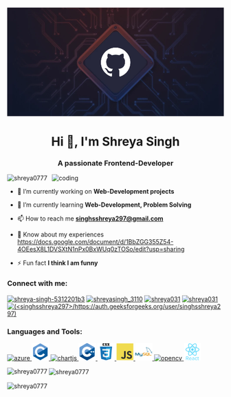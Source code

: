 
![logo](https://github.com/Shreya0777/Shreya0777/blob/main/yceo3xk3of14d3hbdkdp.webp)
<h1 align="center">Hi 👋, I'm Shreya Singh</h1>
<h3 align="center">A passionate Frontend-Developer</h3>
<img align="right" alt="coding" width="400" src="https://cdn.dribbble.com/users/1019864/screenshots/3079099/codeloop.gif">

<p align="left"> <img src="https://komarev.com/ghpvc/?username=shreya0777&label=Profile%20views&color=0e75b6&style=flat" alt="shreya0777" /> </p>

- 🔭 I’m currently working on **Web-Development projects**

- 🌱 I’m currently learning **Web-Development, Problem Solving**

- 📫 How to reach me **singhsshreya297@gmail.com**

- 📄 Know about my experiences https://docs.google.com/document/d/1BbZGG355Z54-4OEesX8L1DVSXtN1nPx0BxWUq0zTOSo/edit?usp=sharing

- ⚡ Fun fact **I think I am funny**

<h3 align="left">Connect with me:</h3>
<p align="left">
<a href="https://linkedin.com/in/shreya-singh-5312201b3" target="blank"><img align="center" src="https://raw.githubusercontent.com/rahuldkjain/github-profile-readme-generator/master/src/images/icons/Social/linked-in-alt.svg" alt="shreya-singh-5312201b3" height="30" width="40" /></a>
<a href="https://instagram.com/shreyasingh_3110" target="blank"><img align="center" src="https://raw.githubusercontent.com/rahuldkjain/github-profile-readme-generator/master/src/images/icons/Social/instagram.svg" alt="shreyasingh_3110" height="30" width="40" /></a>
<a href="https://www.codechef.com/users/shreya031" target="blank"><img align="center" src="https://cdn.jsdelivr.net/npm/simple-icons@3.1.0/icons/codechef.svg" alt="shreya031" height="30" width="40" /></a>
<a href="https://www.leetcode.com/shreya031" target="blank"><img align="center" src="https://raw.githubusercontent.com/rahuldkjain/github-profile-readme-generator/master/src/images/icons/Social/leet-code.svg" alt="shreya031" height="30" width="40" /></a>
<a href="https://auth.geeksforgeeks.org/user/(<singhsshreya297>/https://auth.geeksforgeeks.org/user/singhsshreya297)" target="blank"><img align="center" src="https://raw.githubusercontent.com/rahuldkjain/github-profile-readme-generator/master/src/images/icons/Social/geeks-for-geeks.svg" alt="(<singhsshreya297>/https://auth.geeksforgeeks.org/user/singhsshreya297)" height="30" width="40" /></a>
</p>

<h3 align="left">Languages and Tools:</h3>
<p align="left"> <a href="https://azure.microsoft.com/en-in/" target="_blank" rel="noreferrer"> <img src="https://www.vectorlogo.zone/logos/microsoft_azure/microsoft_azure-icon.svg" alt="azure" width="40" height="40"/> </a> <a href="https://www.cprogramming.com/" target="_blank" rel="noreferrer"> <img src="https://raw.githubusercontent.com/devicons/devicon/master/icons/c/c-original.svg" alt="c" width="40" height="40"/> </a> <a href="https://www.chartjs.org" target="_blank" rel="noreferrer"> <img src="https://www.chartjs.org/media/logo-title.svg" alt="chartjs" width="40" height="40"/> </a> <a href="https://www.w3schools.com/cpp/" target="_blank" rel="noreferrer"> <img src="https://raw.githubusercontent.com/devicons/devicon/master/icons/cplusplus/cplusplus-original.svg" alt="cplusplus" width="40" height="40"/> </a> <a href="https://www.w3schools.com/css/" target="_blank" rel="noreferrer"> <img src="https://raw.githubusercontent.com/devicons/devicon/master/icons/css3/css3-original-wordmark.svg" alt="css3" width="40" height="40"/> </a> <a href="https://developer.mozilla.org/en-US/docs/Web/JavaScript" target="_blank" rel="noreferrer"> <img src="https://raw.githubusercontent.com/devicons/devicon/master/icons/javascript/javascript-original.svg" alt="javascript" width="40" height="40"/> </a> <a href="https://www.mysql.com/" target="_blank" rel="noreferrer"> <img src="https://raw.githubusercontent.com/devicons/devicon/master/icons/mysql/mysql-original-wordmark.svg" alt="mysql" width="40" height="40"/> </a> <a href="https://opencv.org/" target="_blank" rel="noreferrer"> <img src="https://www.vectorlogo.zone/logos/opencv/opencv-icon.svg" alt="opencv" width="40" height="40"/> </a> <a href="https://reactjs.org/" target="_blank" rel="noreferrer"> <img src="https://raw.githubusercontent.com/devicons/devicon/master/icons/react/react-original-wordmark.svg" alt="react" width="40" height="40"/> </a> </p>

<p><img align="left" src="https://github-readme-stats.vercel.app/api/top-langs?username=shreya0777&show_icons=true&locale=en&layout=compact" alt="shreya0777" /></p>

<p>&nbsp;<img align="center" src="https://github-readme-stats.vercel.app/api?username=shreya0777&show_icons=true&locale=en" alt="shreya0777" /></p>

<p><img align="center" src="https://github-readme-streak-stats.herokuapp.com/?user=shreya0777&" alt="shreya0777" /></p>

